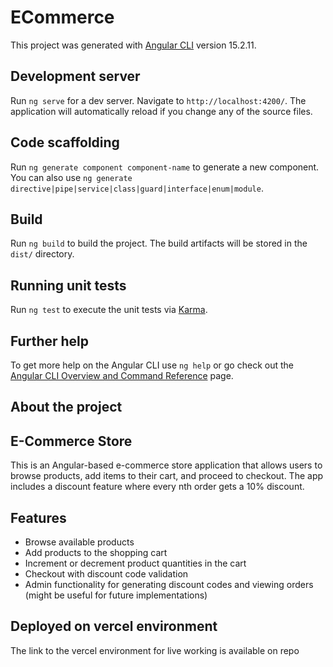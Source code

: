 # ECommerce

This project was generated with [Angular CLI](https://github.com/angular/angular-cli) version 15.2.11.

## Development server

Run `ng serve` for a dev server. Navigate to `http://localhost:4200/`. The application will automatically reload if you change any of the source files.

## Code scaffolding

Run `ng generate component component-name` to generate a new component. You can also use `ng generate directive|pipe|service|class|guard|interface|enum|module`.

## Build

Run `ng build` to build the project. The build artifacts will be stored in the `dist/` directory.

## Running unit tests

Run `ng test` to execute the unit tests via [Karma](https://karma-runner.github.io).

## Further help

To get more help on the Angular CLI use `ng help` or go check out the [Angular CLI Overview and Command Reference](https://angular.io/cli) page.


## About the project
## E-Commerce Store

This is an Angular-based e-commerce store application that allows users to browse products, add items to their cart, and proceed to checkout. The app includes a discount feature where every nth order gets a 10% discount.

## Features

- Browse available products
- Add products to the shopping cart
- Increment or decrement product quantities in the cart
- Checkout with discount code validation
- Admin functionality for generating discount codes and viewing orders (might be useful for future implementations)

## Deployed on vercel environment
The link to the vercel environment for live working is available on repo
